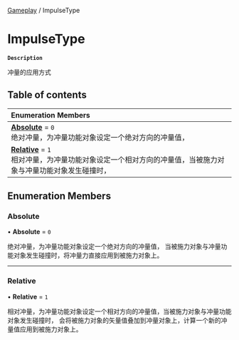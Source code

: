 [Gameplay](../modules/Gameplay.Gameplay.md) / ImpulseType

# ImpulseType <Badge type="tip" text="Enumeration" />

**`Description`**

冲量的应用方式

## Table of contents

| Enumeration Members |
| :-----|
| **[Absolute](Gameplay.Gameplay.ImpulseType.md#absolute)** = ``0`` <br> 绝对冲量，为冲量功能对象设定一个绝对方向的冲量值，|
| **[Relative](Gameplay.Gameplay.ImpulseType.md#relative)** = ``1`` <br> 相对冲量，为冲量功能对象设定一个相对方向的冲量值，当被施力对象与冲量功能对象发生碰撞时，|

## Enumeration Members

### Absolute

• **Absolute** = ``0``

绝对冲量，为冲量功能对象设定一个绝对方向的冲量值，
当被施力对象与冲量功能对象发生碰撞时，将冲量力直接应用到被施力对象上。

___

### Relative

• **Relative** = ``1``

相对冲量，为冲量功能对象设定一个相对方向的冲量值，当被施力对象与冲量功能对象发生碰撞时，
会将被施力对象的矢量值叠加到冲量对象上，计算一个新的冲量值应用到被施力对象上。
